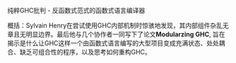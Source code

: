 纯粹GHC批判 - 反函数式范式的函数式语言编译器

概括：Sylvain Henry在尝试使用GHC内部机制时惊骇地发现，其内部组件杂乱无章且无明显边界。最后他与几个协作者一同写下了论文**Modularzing GHC**, 旨在揭示是什么让GHC这样一个由函数式语言编写的大型项目变成充满状态、处处耦合、缺乏可组合性的程序，以及思考如何重构GHC。

